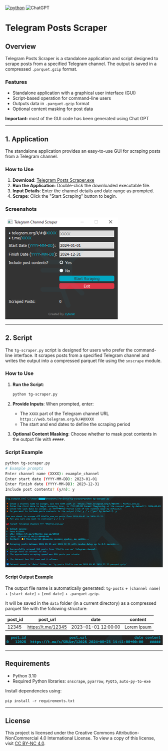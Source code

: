 [![python](https://img.shields.io/badge/Python-3.10.0-FFD43B)](https://www.python.org/downloads/release/python-3100/)   ![ChatGPT](https://img.shields.io/badge/chatGPT-74aa9c?logo=openai&logoColor=white)

# Telegram Posts Scraper

## Overview

Telegram Posts Scraper is a standalone application and script designed to scrape posts from a specified Telegram channel. The output is saved in a compressed `.parquet.gzip` format.

### Features

- Standalone application with a graphical user interface (GUI)
- Script-based operation for command-line users
- Outputs data in `.parquet.gzip` format
- Optional content masking for post data

__Important:__ most of the GUI code has been generated using Chat GPT

---

## 1. Application

The standalone application provides an easy-to-use GUI for scraping posts from a Telegram channel.

### How to Use

1. __Download__: [Telegram Posts Scraper.exe](#)
2. __Run the Application__: Double-click the downloaded executable file.
3. __Input Details__: Enter the channel details and date range as prompted.
4. __Scrape__: Click the "Start Scraping" button to begin.

### Screenshots

![Application Window](assets/app-window.png) <!-- Add the actual path to your screenshot -->

---

## 2. Script

The `tg-scraper.py` script is designed for users who prefer the command-line interface. It scrapes posts from a specified Telegram channel and writes the output into a compressed parquet file using the `snscrape` module.

### How to Use

1. __Run the Script__:

    ```sh
    python tg-scraper.py
    ```

2. __Provide Inputs__: When prompted, enter:
    - The `XXXX` part of the Telegram channel URL `https://web.telegram.org/k/#@XXXX`
    - The start and end dates to define the scraping period

3. __Optional Content Masking__: Choose whether to mask post contents in the output file with `#####`.

### Script Example

```sh
python tg-scraper.py
# Example prompts
Enter channel name (XXXX): example_channel
Enter start date (YYYY-MM-DD): 2023-01-01
Enter finish date (YYYY-MM-DD): 2023-12-31
Include post contents? (y/n): y
```

![](assets/script-run-example.png)

#### Script Output Example

The output file name is automatically generated: `tg-posts` + `[channel name]` + `[start date]` + `[end date]` + `.parquet.gzip`. 

It will be saved in the `data` folder (in a current directory)  as a compressed parquet file with the following structure:

| post_id |      post_url      |         date        |    content    |
| ------- | ------------------ | ------------------- | ------------- |
| 12345   | <https://t.me/12345> | 2023-01-01 12:00:00 | Lorem Ipsum  |

![](assets/script-output-file-example.png)

---

## Requirements

- Python 3.10
- Required Python libraries: `snscrape`, `pyarrow`, `PyQt5`, `auto-py-to-exe`

Install dependencies using:

`pip install -r requirements.txt`

***

## License

This project is licensed under the Creative Commons Attribution-NonCommercial 4.0 International License. To view a copy of this license, visit [CC BY-NC 4.0](https://creativecommons.org/licenses/by-nc/4.0/).
